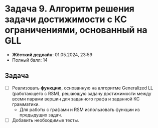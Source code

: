 # Задача 9. Алгоритм решения задачи достижимости с КС ограничениями, основанный на GLL

* **Жёсткий дедлайн**: 01.05.2024, 23:59
* Полный балл: 14

## Задача

- [ ] Реализовать **функцию**, основанную на алгоритме Generalized LL (работающего с RSM), решающую задачу достижимости между всеми парами вершин для заданного графа и заданной КС грамматики.
  - Для работы с графами и RSM использовать функции из предыдущих задач.
- [ ] Добавить необходимые тесты.
